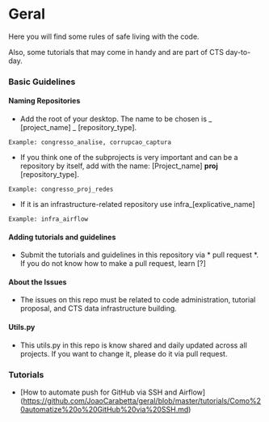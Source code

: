 # Geral

Here you will find some rules of safe living with the code.

Also, some tutorials that may come in handy and are part of CTS day-to-day.

### Basic Guidelines

#### Naming Repositories

- Add the root of your desktop. The name to be chosen is _ [project_name] _ [repository_type].
```
Example: congresso_analise, corrupcao_captura
```
- If you think one of the subprojects is very important and can be a repository by itself, add with the name:
[Project_name] __proj__ [repository_type].
```
Example: congresso_proj_redes
```

- If it is an infrastructure-related repository use infra_[explicative_name]
```
Example: infra_airflow
```

#### Adding tutorials and guidelines

- Submit the tutorials and guidelines in this repository via * pull request *. If you do not know how to make a pull request, learn [?]

#### About the Issues
- The issues on this repo must be related to code administration, tutorial proposal, and CTS data infrastructure building.

#### Utils.py
- This utils.py in this repo is know shared and daily updated across all projects. If you want to change it, please do it via pull request.

### Tutorials

- [How to automate push for GitHub via SSH and Airflow] (https://github.com/JoaoCarabetta/geral/blob/master/tutorials/Como%20automatize%20o%20GitHub%20via%20SSH.md)
